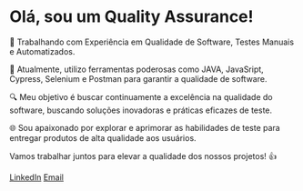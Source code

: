 

# Olá, sou um Quality Assurance!

🚀 Trabalhando com Experiência em Qualidade de Software, Testes Manuais e Automatizados.

💼 Atualmente, utilizo ferramentas poderosas como JAVA, JavaSript, Cypress, Selenium e Postman para garantir a qualidade de software.

🔍 Meu objetivo é buscar continuamente a excelência na qualidade do software, buscando soluções inovadoras e práticas eficazes de teste.

🌐 Sou apaixonado por explorar e aprimorar as habilidades de teste para entregar produtos de alta qualidade aos usuários.

Vamos trabalhar juntos para elevar a qualidade dos nossos projetos! 👍

[LinkedIn](https://www.linkedin.com/in/rafael-qa)
[Email](mailto:rco.cavalcante@gmail.com)
